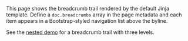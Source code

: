 
This page shows the breadcrumb trail rendered by the default Jinja template.
Define a `doc.breadcrumbs` array in the page metadata and each item appears in
a Bootstrap-styled navigation list above the byline.

See the [nested demo](multi-level/) for a breadcrumb trail with three levels.
